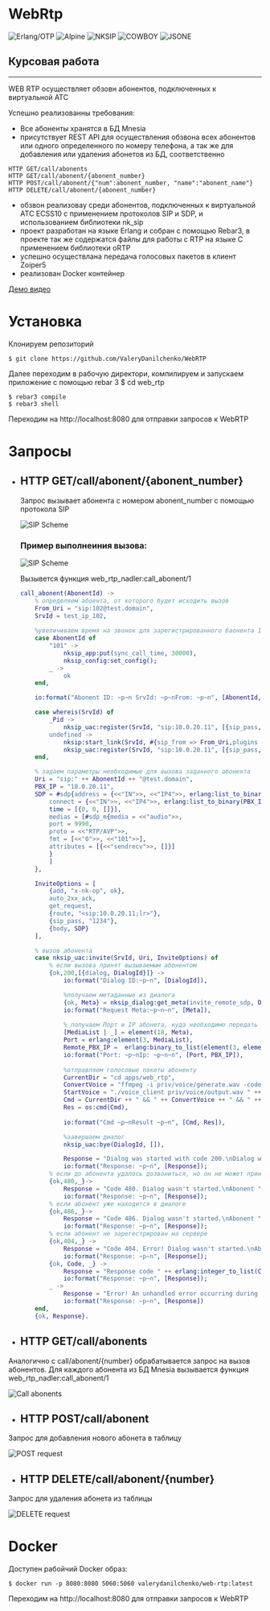 WebRtp
=====
![Erlang/OTP](https://img.shields.io/badge/Erlang/OTP-24-green)
![Alpine](https://img.shields.io/badge/Alpine-3.17-red)
![NKSIP](https://img.shields.io/badge/NKSIP-0.6.1-blue)
![COWBOY](https://img.shields.io/badge/COWBOY-2.9.0-yellow)
![JSONE](https://img.shields.io/badge/JSONE-1.8.0-green)



## Курсовая работа
-----

WEB RTP осуществляет обзовн абонентов, подключенных к виртуальной АТС

Успешно реализованны требования:
- Все абоненты хранятся в БД Mnesia
- присутствует REST API для осуществления обзвона всех абонентов или одного определенного по номеру телефона, а так же для добавления или удаления абонетов из БД, соответственно
```HTTP
HTTP GET/call/abonents
HTTP GET/call/abonent/{abonent_number}
HTTP POST/call/abonent/{"num":abonent_number, "name":"abonent_name"}
HTTP DELETE/call/abonent/{abonent_number}
```
- обзвон реализоваy среди абонентов, подключенных к виртуальной АТС ECSS10 с применением протоколов SIP и SDP,
и использованием библиотеки nk_sip
- проект разработан на языке Erlang и собран с помощью Rebar3, в проекте так же содержатся файлы для работы с RTP на языке C применением библиотеки oRTP
- успешно осуществлана передача голосовых пакетов в клиент Zoiper5
- реализован Docker контейнер


[Демо видео](https://youtu.be/zl5v_5luRfo)



Установка
====
Клонируем репозиторий 

    $ git clone https://github.com/ValeryDanilchenko/WebRTP

Далее переходим в рабочую директори, компилируем и запускаем приложение с помощью rebar 3 
    $ cd web_rtp
    
    $ rebar3 compile
    $ rebar3 shell

Переходим на http://localhost:8080 для отправки запросов к WebRTP


Запросы
====

- ## HTTP GET/call/abonent/{abonent_number}
    Запрос вызывает абонента с номером abonent_number с помощью протокола SIP 
    
    ![SIP Scheme](./apps/web_rtp/data/media/SIP_scheme.png)

    ### Пример выполнеиния вызова:

    ![SIP Scheme](./apps/web_rtp/data/media/call_abonent_101.gif)

    Вызывется функция web_rtp_nadler:call_abonent/1

    ```erlang
    call_abonent(AbonentId) ->  
        % определяем абоента, от которого будет исходить вызов 
        From_Uri = "sip:102@test.domain",
        SrvId = test_ip_102,
        
        %увеличиваем время на звонок для зарегистрированного баонента 101
        case AbonentId of 
            "101" ->
                nksip_app:put(sync_call_time, 30000),
                nksip_config:set_config();
            _ ->
                ok
        end, 

        io:format("Abonent ID: ~p~n SrvId: ~p~nFrom: ~p~n", [AbonentId, SrvId, From_Uri]),

        case whereis(SrvId) of
            _Pid ->
                nksip_uac:register(SrvId, "sip:10.0.20.11", [{sip_pass, "1234"}, contact, {meta, ["contact"]}]);
            undefined ->
                nksip:start_link(SrvId, #{sip_from => From_Uri,plugins => [nksip_uac_auto_auth], sip_listen => "<sip:all:5060;transport=udp>"}),
                nksip_uac:register(SrvId, "sip:10.0.20.11", [{sip_pass, "1234"}, contact, {meta, ["contact"]}])
        end,

        % задаем параметры необходимые для вызова заданного абонента
        Uri = "sip:" ++ AbonentId ++ "@test.domain",
        PBX_IP = "10.0.20.11",
        SDP = #sdp{address = {<<"IN">>, <<"IP4">>, erlang:list_to_binary(PBX_IP)},
            connect = {<<"IN">>, <<"IP4">>, erlang:list_to_binary(PBX_IP)},
            time = [{0, 0, []}],
            medias = [#sdp_m{media = <<"audio">>,
            port = 9990,
            proto = <<"RTP/AVP">>,
            fmt = [<<"0">>, <<"101">>],
            attributes = [{<<"sendrecv">>, []}]
            }
            ]
        },

        InviteOptions = [
            {add, "x-nk-op", ok},
            auto_2xx_ack,
            get_request,
            {route, "<sip:10.0.20.11;lr>"}, 
            {sip_pass, "1234"},
            {body, SDP}
        ], 

        % вызов абонента
        case nksip_uac:invite(SrvId, Uri, InviteOptions) of
            % если вызова принят вызываемым абонентом
            {ok,200,[{dialog, DialogId}]} -> 
                io:format("Dialog ID:~p~n", [DialogId]),

                %получаем метаданные из диалога
                {ok, Meta} = nksip_dialog:get_meta(invite_remote_sdp, DialogId),
                io:format("Request Meta:~p~n~n", [Meta]),
                
                % получаем Порт и IP абонета, куда необходимо передать звук 
                [MediaList | _] = element(18, Meta),
                Port = erlang:element(3, MediaList),
                Remote_PBX_IP =  erlang:binary_to_list(element(3, element(8, MediaList))),
                io:format("Port: ~p~nIp: ~p~n~n", [Port, PBX_IP]),
                
                %отправляем голосовые пакеты абоненту
                CurrentDir = "cd apps/web_rtp",
                ConvertVoice = "ffmpeg -i priv/voice/generate.wav -codec:a pcm_mulaw -ar 8000 -ac 1 priv/voice/output.wav -y",
                StartVoice = "./voice_client priv/voice/output.wav " ++ Remote_PBX_IP ++ " " ++ erlang:integer_to_list(Port),
                Cmd = CurrentDir ++ " && " ++ ConvertVoice ++ " && " ++ StartVoice,
                Res = os:cmd(Cmd),
                
                io:format("Cmd ~p~nResult ~p~n", [Cmd, Res]),

                %завершаем диалог
                nksip_uac:bye(DialogId, []),

                Response = "Dialog was started with code 200.\nDialog was finished succesfully!\n",
                io:format("Response: ~p~n", [Response]);
            % если до абонента удалось дозвониться, но он не может принять звонок
            {ok,480,_}->
                Response = "Code 480. Dialog wasn't started.\nAbonent " ++ AbonentId ++ " is could not respond now!\n",
                io:format("Response: ~p~n", [Response]);
            % если абонент уже находится в диалоге
            {ok,486,_}->
                Response = "Code 486. Dialog wasn't started.\nAbonent " ++ AbonentId ++ " is Busy Here\n",
                io:format("Response: ~p~n", [Response]); 
            % если абонент не зарегестрирован на сервере   
            {ok,404,_} ->
                Response = "Code 404. Error! Dialog wasn't started.\nAbonent " ++ AbonentId ++ " is NOT FOUND!\n",
                io:format("Response: ~p~n", [Response]);
            {ok, Code, _} -> 
                Response = "Response code " ++ erlang:integer_to_list(Code) ++ "!\nAn error occured!\n",
                io:format("Response: ~p~n", [Response]);
            _ -> 
                Response = "Error! An unhandled error occurring during invite request!\n",
                io:format("Response: ~p~n", [Response])
        end,
        {ok, Response}.
    ```


- ## HTTP GET/call/abonents
Аналогично с call/abonent/{number} обрабатывается запрос на вызов абонентов. Для каждого абонента из БД Mnesia вызывается функция web_rtp_nadler:call_abonent/1

![Call abonents](./apps/web_rtp/data/media/call_abonents.png)


- ## HTTP POST/call/abonent
Запрос для добавления нового абонета в таблицу 

![POST request](./apps/web_rtp/data/media/post_req.png)


- ## HTTP DELETE/call/abonent/{number}
Запрос для удаления абонета из таблицы

![DELETE request](./apps/web_rtp/data/media/delete_req.png)



Docker
===
Доступен рабойчий Docker образ:

    $ docker run -p 8080:8080 5060:5060 valerydanilchenko/web-rtp:latest


Переходим на http://localhost:8080 для отправки запросов к WebRTP